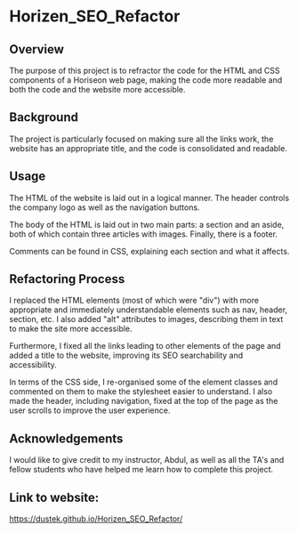 # Horizen_SEO_Refactor

## Overview

The purpose of this project is to refractor the code for the HTML and CSS components of a Horiseon web page, making the code more readable and both the code and the website more accessible.

## Background

The project is particularly focused on making sure all the links work, the website has an appropriate title, and the code is consolidated and readable.

## Usage

The HTML of the website is laid out in a logical manner. The header controls the company logo as well as the navigation buttons.

The body of the HTML is laid out in two main parts: a section and an aside, both of which contain three articles with images. Finally, there is a footer.

Comments can be found in CSS, explaining each section and what it affects.

## Refactoring Process

I replaced the HTML elements (most of which were "div") with more appropriate and immediately understandable elements such as nav, header, section, etc. I also added "alt" attributes to images, describing them in text to make the site more accessible.

Furthermore, I fixed all the links leading to other elements of the page and added a title to the website, improving its SEO searchability and accessibility.

In terms of the CSS side, I re-organised some of the element classes and commented on them to make the stylesheet easier to understand. I also made the header, including navigation, fixed at the top of the page as the user scrolls to improve the user experience.

## Acknowledgements

I would like to give credit to my instructor, Abdul, as well as all the TA's and fellow students who have helped me learn how to complete this project.

## Link to website:

https://dustek.github.io/Horizen_SEO_Refactor/